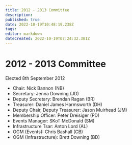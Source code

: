 ```yaml
---
title: 2012 - 2013 Committee
description: 
published: true
date: 2022-10-19T10:48:19.238Z
tags: 
editor: markdown
dateCreated: 2022-10-19T07:24:32.301Z
---
```


# 2012 - 2013 Committee

Elected 8th September 2012

-    Chair: Nick Bannon (NB)
-    Secretary: Jenna Downing (JD)
-    Deputy Secretary: Brendan Ragan (BR)
-    Treasurer: Daniel James Harmsworth (DH)
-    Deputy Chair, Deputy Treasurer: Jason Muirhead (JM)
-    Membership Officer: Peter Dreisiger (PD)
-    Events Manager: SKoT McDonald (SM)
-    Infrastructure Tsar: Anton Lord (AL)
-    OGM (Events): Chris Bashall (CB)
-    OGM (Infrastructure): Brett Downing (BD)
